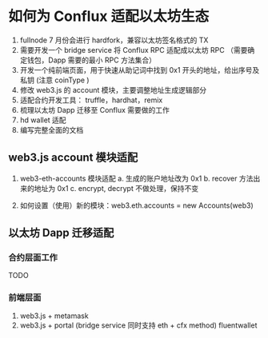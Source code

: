 
# 如何为 Conflux 适配以太坊生态

1. fullnode 7 月份会进行 hardfork，兼容以太坊签名格式的 TX
2. 需要开发一个 bridge service 将 Conflux RPC 适配成以太坊 RPC （需要确定钱包，Dapp 需要的最小 RPC 方法集合）
3. 开发一个纯前端页面，用于快速从助记词中找到 0x1 开头的地址，给出序号及私钥 (注意 coinType )
4. 修改 web3.js 的 account 模块，主要调整地址生成逻辑部分
5. 适配合约开发工具： truffle，hardhat，remix
6. 梳理以太坊 Dapp 迁移至 Conflux 需要做的工作
7. hd wallet 适配
8. 编写完整全面的文档



## web3.js account 模块适配
1. web3-eth-accounts 模块适配
  a. 生成的账户地址改为 0x1
  b. recover 方法出来的地址为 0x1
  c. encrypt, decrypt 不做处理，保持不变

2. 如何设置（使用）新的模块：web3.eth.accounts = new Accounts(web3)


## 以太坊 Dapp 迁移适配

### 合约层面工作
TODO

### 前端层面

1. web3.js + metamask
2. web3.js + portal (bridge service 同时支持 eth + cfx method)
            fluentwallet